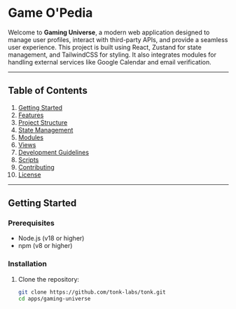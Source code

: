 # Game O'Pedia

Welcome to **Gaming Universe**, a modern web application designed to manage user profiles, interact with third-party APIs, and provide a seamless user experience. This project is built using React, Zustand for state management, and TailwindCSS for styling. It also integrates modules for handling external services like Google Calendar and email verification.

---

## Table of Contents
1. [Getting Started](#getting-started)
2. [Features](#features)
3. [Project Structure](#project-structure)
4. [State Management](#state-management)
5. [Modules](#modules)
6. [Views](#views)
7. [Development Guidelines](#development-guidelines)
8. [Scripts](#scripts)
9. [Contributing](#contributing)
10. [License](#license)

---

## Getting Started

### Prerequisites
- Node.js (v18 or higher)
- npm (v8 or higher)

### Installation
1. Clone the repository:
   ```bash
   git clone https://github.com/tonk-labs/tonk.git
   cd apps/gaming-universe
